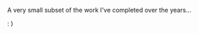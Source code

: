 A very small subset of the work I've completed over the years...


: ) 

<!---
ZachHappel/ZachHappel is a ✨ special ✨ repository because its `README.md` (this file) appears on your GitHub profile.
You can click the Preview link to take a look at your changes.
--->
